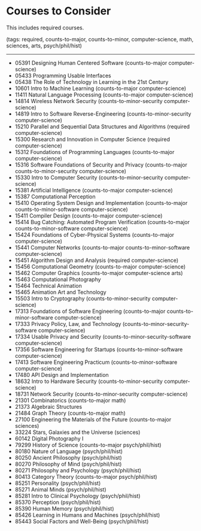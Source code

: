 # Courses to Consider

This includes required courses.

(tags: required, counts-to-major, counts-to-minor, computer-science, math, sciences, arts, psych/phil/hist)

---

- 05391 Designing Human Centered Software (counts-to-major computer-science)
- 05433 Programming Usable Interfaces
- 05438 The Role of Technology in Learning in the 21st Century
- 10601 Intro to Machine Learning (counts-to-major computer-science)
- 11411 Natural Language Processing (counts-to-major computer-science)
- 14814 Wireless Network Security (counts-to-minor-security computer-science)
- 14819 Intro to Software Reverse-Engineering (counts-to-minor-security computer-science)
- 15210 Parallel and Sequential Data Structures and Algorithms (required computer-science)
- 15300 Research and Innovation in Computer Science (required computer-science)
- 15312 Foundations of Programming Languages (counts-to-major computer-science)
- 15316 Software Foundations of Security and Privacy (counts-to-major counts-to-minor-security computer-science)
- 15330 Intro to Computer Security (counts-to-minor-security computer-science)
- 15381 Artificial Intelligence (counts-to-major computer-science)
- 15387 Computational Perception
- 15410 Operating System Design and Implementation (counts-to-major counts-to-minor-software computer-science)
- 15411 Compiler Design (counts-to-major computer-science)
- 15414 Bug Catching: Automated Program Verification (counts-to-major counts-to-minor-software computer-science)
- 15424 Foundations of Cyber-Physical Systems (counts-to-major computer-science)
- 15441 Computer Networks (counts-to-major counts-to-minor-software computer-science)
- 15451 Algorithm Design and Analysis (required computer-science)
- 15456 Computational Geometry (counts-to-major computer-science)
- 15462 Computer Graphics (counts-to-major computer-science arts)
- 15463 Computational Photography
- 15464 Technical Animation
- 15465 Animation Art and Technology
- 15503 Intro to Cryptography (counts-to-minor-security computer-science)
- 17313 Foundations of Software Engineering (counts-to-major counts-to-minor-software computer-science)
- 17333 Privacy Policy, Law, and Technology (counts-to-minor-security-software computer-science)
- 17334 Usable Privacy and Security (counts-to-minor-security-software computer-science)
- 17356 Software Engineering for Startups (counts-to-minor-software computer-science)
- 17413 Software Engineering Practicum (counts-to-minor-software computer-science)
- 17480 API Design and Implementation
- 18632 Intro to Hardware Security (counts-to-minor-security computer-science)
- 18731 Network Security (counts-to-minor-security computer-science)
- 21301 Combinatorics (counts-to-major math)
- 21373 Algebraic Structures
- 21484 Graph Theory (counts-to-major math)
- 27100 Engineering the Materials of the Future (counts-to-major sciences)
- 33224 Stars, Galaxies and the Universe (sciences)
- 60142 Digital Photography I
- 79299 History of Science (counts-to-major psych/phil/hist)
- 80180 Nature of Language (psych/phil/hist)
- 80250 Ancient Philosophy (psych/phil/hist)
- 80270 Philosophy of Mind (psych/phil/hist)
- 80271 Philosophy and Psychology (psych/phil/hist)
- 80413 Category Theory (counts-to-major psych/phil/hist)
- 85251 Personality (psych/phil/hist)
- 85271 Animal Minds (psych/phil/hist)
- 85281 Intro to Clinical Psychology (psych/phil/hist)
- 85370 Perception (psych/phil/hist)
- 85390 Human Memory (psych/phil/hist)
- 85426 Learning in Humans and Machines (psych/phil/hist)
- 85443 Social Factors and Well-Being (psych/phil/hist)
